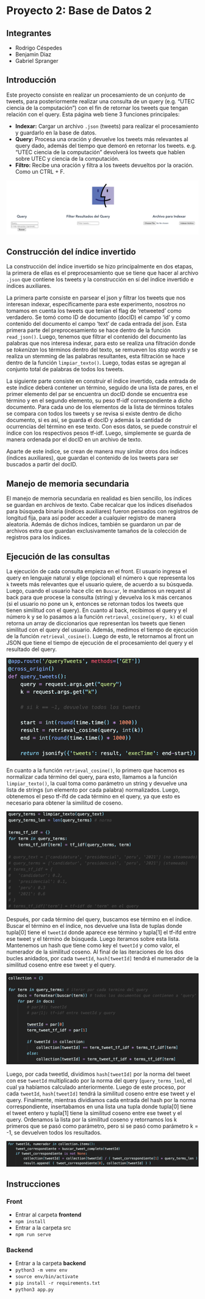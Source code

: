# Proyecto 2: Base de Datos 2

## Integrantes
* Rodrigo Céspedes
* Benjamin Diaz
* Gabriel Spranger

## Introducción
Este proyecto consiste en realizar un procesamiento de un conjunto de tweets, para posteriormente realizar una consulta de un query (e.g. “UTEC ciencia de la computación”) con el fin de retornar los tweets que tengan relación con el query. Esta página web tiene 3 funciones principales:
* **Indexar:** Cargar un archivo `.json` (tweets) para realizar el procesamiento y guardarlo en la base de datos.
* **Query:** Procesa una oración y devuelve los tweets más relevantes al query dado, además del tiempo que demoró en retornar los tweets. e.g. “UTEC ciencia de la computación” devolverá los tweets que hablen sobre UTEC y ciencia de la computación.
* **Filtro:** Recibe una oración y filtra a los tweets devueltos por la oración. Como un CTRL + F.

![alt text](images/pagina.png "Página web")

## Construcción del índice invertido
La construcción del índice invertido se hizo principalmente en dos etapas, la primera de ellas es el preprocesamiento que se tiene que hacer al archivo `.json` que contiene los tweets y la construcción en sí del índice invertido e índices auxiliares.
 
La primera parte consiste en parsear el json y filtrar los tweets que nos interesan indexar, específicamente para este experimento, nosotros no tomamos en cuenta los tweets que tenían el flag de ‘retweeted’ como verdadero. Se tomó como ID de documento (docID) el campo ‘id’ y como contenido del documento el campo ‘text’ de cada entrada del json. Esta primera parte del preprocesamiento se hace dentro de la función `read_json()`.  Luego, tenemos que filtrar el contenido del documento las palabras que nos interesa indexar, para esto se realiza una filtración donde se *tokenizan* los términos dentro del texto, se remueven los *stop words* y se realiza un stemming de las palabras resultantes, esta filtración se hace dentro de la función `limpiar_texto()`. Luego, todas estas se agregan al conjunto total de palabras de todos los tweets.

La siguiente parte consiste en construir el índice invertido, cada entrada de este índice deberá contener un término, seguido de una lista de pares, en el primer elemento del par se encuentra un docID donde se encuentra ese término y en el segundo elemento, su peso tf-idf correspondiente a dicho documento. Para cada uno de los elementos de la lista de términos totales se compara con todos los tweets y se revisa si existe dentro de dicho documento, si es así, se guarda el docID y además la cantidad de ocurrencias del término en ese texto. Con esos datos, se puede construir el índice con los respectivos pesos tf-idf. Luego, simplemente se guarda de manera ordenada por el docID en un archivo de texto.


Aparte de este índice, se crean de manera muy similar otros dos índices (índices auxiliares), que guardan el contenido de los tweets para ser buscados a partir del docID.

## Manejo de memoria secundaria

El manejo de memoria secundaria en realidad es bien sencillo, los índices se guardan en archivos de texto. Cabe recalcar que los índices diseñados para búsqueda binaria (índices auxiliares) fueron pensados con registros de longitud fija, para así poder acceder a cualquier registro de manera aleatoria. Además de dichos índices, también se guardaron un par de archivos extra que guardan exclusivamente tamaños de la colección de registros para los índices.

## Ejecución de las consultas

La ejecución de cada consulta empieza en el front. El usuario ingresa el query en lenguaje natural y elige (opcional) el número `k` que representa los `k` tweets más relevantes que el usuario quiere, de acuerdo a su búsqueda. Luego, cuando el usuario hace clic en `Buscar`, le mandamos un request al back para que procese la consulta (string) y devuelva los k más cercanos (si el usuario no pone un k, entonces se retornan todos los tweets que tienen similitud con el query). En cuanto al back, recibimos el query y el número k y se lo pasamos a la función `retrieval_cosine(query, k)` el cual retorna un array de diccionarios que representan los tweets que tienen similitud con el query del usuario. Además, medimos el tiempo de ejecución de la función `retrieval_cosine()`. Luego de esto, le retornamos al front un JSON que tiene el tiempo de ejecución de el procesamiento del query y el resultado del query.

![alt text](images/entry.png "Entry point")

En cuanto a la función `retrieval_cosine()`, lo primero que hacemos es normalizar cada término del query, para esto, llamamos a la función `limpiar_texto()`, la cual toma como parámetro un string y devuelve una lista de strings (un elemento por cada palabra) normalizados. Luego, obtenemos el peso tf-ifd de cada término en el query, ya que esto es necesario para obtener la similitud de coseno. 

![alt text](images/limpieza.png "Limpieza y tf-idf del query")

Después, por cada término del query, buscamos ese término en el índice. Buscar el término en el índice, nos devuelve una lista de tuplas donde tupla[0] tiene el `tweetId` donde aparece ese término y tupla[1] el tf-ifd entre ese tweet y el término de búsqueda. Luego iteramos sobre esta lista. Mantenemos un hash que tiene como key el `tweetId` y como valor, el numerador de la similitud coseno. Al final de las iteraciones de los dos bucles anidados, por cada `tweetId`, `hash[tweetId]` tendrá el numerador de la similitud coseno entre ese tweet y el query. 

![alt text](images/score1.png "Numerador de la similitud coseno")

Luego, por cada tweetId, dividimos `hash[tweetId]` por la norma del tweet con ese `tweetId` multiplicado por la norma del query (`query_terms_len`), el cual ya habíamos calculado anteriormente. Luego de este proceso, por cada `tweetId`, `hash[tweetId]` tendrá la similitud coseno entre ese tweet y el query. Finalmente, mientras dividiamos cada entrada del hash por la norma correspondiente, insertabamos en una lista una tupla donde tupla[0] tiene el tweet entero y tupla[1] tiene la similitud coseno entre ese tweet y el query. Ordenamos la lista por la similitud coseno y retornamos los k primeros que se pasó como parámetro, pero si se pasó como parámetro k = -1, se devuelven todos los resultados.

![alt text](images/score2.png "Similitud coseno y devolver resultado")

## Instrucciones

### Front
* Entrar al carpeta **frontend**
* `npm install`
* Entrar a la carpeta src
* `npm run serve`

### Backend
* Entrar a la carpeta **backend**
* `python3 -m venv env`
* `source env/bin/activate`
* `pip install -r requirements.txt`
* `python3 app.py`

